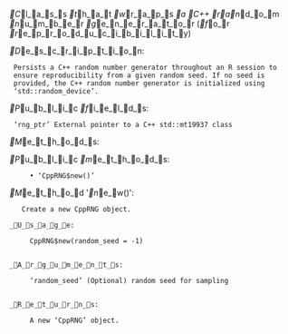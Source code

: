 _C_l_a_s_s _t_h_a_t _w_r_a_p_s _a _C++ _r_a_n_d_o_m _n_u_m_b_e_r _g_e_n_e_r_a_t_o_r (_f_o_r _r_e_p_r_o_d_u_c_i_b_i_l_i_t_y)

_D_e_s_c_r_i_p_t_i_o_n:

     Persists a C++ random number generator throughout an R session to
     ensure reproducibility from a given random seed. If no seed is
     provided, the C++ random number generator is initialized using
     ‘std::random_device’.

_P_u_b_l_i_c _f_i_e_l_d_s:

     ‘rng_ptr’ External pointer to a C++ std::mt19937 class

_M_e_t_h_o_d_s:

  _P_u_b_l_i_c _m_e_t_h_o_d_s:

         • ‘CppRNG$new()’

  _M_e_t_h_o_d '_n_e_w()':

       Create a new CppRNG object.

    _U_s_a_g_e:

         CppRNG$new(random_seed = -1)
         

    _A_r_g_u_m_e_n_t_s:

         ‘random_seed’ (Optional) random seed for sampling


    _R_e_t_u_r_n_s:

         A new ‘CppRNG’ object.


